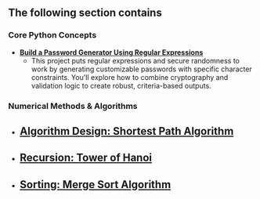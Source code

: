 ## The following section contains 

### Core Python Concepts
- [**Build a Password Generator Using Regular Expressions**](./Password%20Generator)
  - This project puts regular expressions and secure randomness to work by generating customizable passwords with specific character constraints. You'll explore how to combine cryptography and validation logic to create robust, criteria-based outputs.


### Numerical Methods & Algorithms
- [**Algorithm Design: Shortest Path Algorithm**](./Shortest%20Path)
  - 
- [**Recursion: Tower of Hanoi**](./Tower%20of%20Hanoi%20Puzzle)
  - 
- [**Sorting: Merge Sort Algorithm**](./Merge%20Sort%20Algo)
  - 
